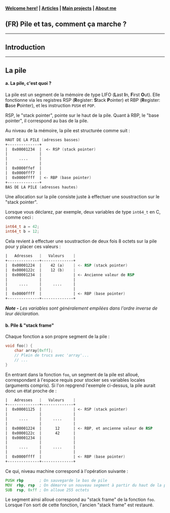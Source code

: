 #### [Welcome here!](https://vpenando.github.io) | [Articles](https://vpenando.github.io/articles.html) | [Main projects](https://vpenando.github.io/projects.html) | [About me](https://vpenando.github.io/about.html)

## (FR) Pile et tas, comment ça marche ?

---

## Introduction

---

## La pile
#### a. La pile, c'est quoi ?
La pile est un segment de la mémoire de type LIFO (**L**ast **I**n, **F**irst **O**ut).
Elle fonctionne via les registres RSP (**R**egister: **S**tack **P**ointer) et RBP (**R**egister: **B**ase **P**ointer), et les instruction `PUSH` et `POP`.

RSP, le "stack pointer", pointe sur le haut de la pile. Quant à RBP, le "base pointer", il correspond au bas de la pile.

Au niveau de la mémoire, la pile est structurée comme suit :
```asm
HAUT DE LA PILE (adresses basses)
+--------------+
|  0x00001234  |  <- RSP (stack pointer)
|              |
|     ....     |
|              |
|  0x0000ffef  |
|  0x0000fff7  |
|  0x0000ffff  | <- RBP (base pointer)
+--------------+
BAS DE LA PILE (adresses hautes)
```
Une allocation sur la pile consiste juste à effectuer une soustraction sur le "stack pointer".

Lorsque vous déclarez, par exemple, deux variables de type `int64_t` en C, comme ceci :
```c
int64_t a = 42;
int64_t b = 12;
```
Cela revient à effectuer une soustraction de deux fois 8 octets sur la pile pour y placer ces valeurs :
```asm
|   Adresses   |   Valeurs    |
+--------------+--------------+
|  0x00001224  |    42 (a)    | <- RSP (stack pointer)
|  0x0000122c  |    12 (b)    |
|  0x00001234  |              | <- Ancienne valeur de RSP
|              |              |
|     ....     |     ....     |
|              |              |
|  0x0000ffff  |              | <- RBP (base pointer)
+--------------+--------------+
```
***Note -** Les variables sont généralement empilées dans l'ordre inverse de leur déclaration.*

#### b. Pile & "stack frame"
Chaque fonction a son propre segment de la pile :
```c
void foo() {
    char array[0xff];
    // Plein de trucs avec 'array'...
    // ...
}
```
En entrant dans la fonction `foo`, un segment de la pile est alloué, correspondant à l'espace requis pour stocker ses variables locales (arguments compris).
Si l'on repgrend l'exemple ci-dessus, la pile aurait donc un état proche de :
```asm
|   Adresses   |   Valeurs    |
+--------------+--------------+
|  0x00001125  |              | <- RSP (stack pointer)
|              |              |
|     ....     |     ....     |
|              |              |
|  0x00001224  |      12      | <- RBP, et ancienne valeur de RSP
|  0x0000122c  |      42      |
|  0x00001234  |              |
|              |              |
|     ....     |     ....     |
|              |              |
|  0x0000ffff  |              | <- RBP (base pointer)
+--------------+--------------+
```
Ce qui, niveau machine correspond à l'opération suivante :
```asm
PUSH rbp       ; On sauvegarde le bas de pile
MOV  rbp, rsp  ; On démarre un nouveau segment à partir du haut de la pile
SUB  rsp, 0xff ; On alloue 255 octets
```
Le segment ainsi alloué correspond au "stack frame" de la fonction `foo`.
Lorsque l'on sort de cette fonction, l'ancien "stack frame" est restauré. 
